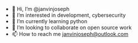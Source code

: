 - 👋 Hi, I’m @janvinjoseph
- 👀 I’m interested in development, cybersecurity
- 🌱 I’m currently learning python
- 💞️ I’m looking to collaborate on open source work
- 📫 How to reach me janvinjoseph@outlook.com

<!---
janvinjoseph/janvinjoseph is a ✨ special ✨ repository because its `README.md` (this file) appears on your GitHub profile.
You can click the Preview link to take a look at your changes.
--->
